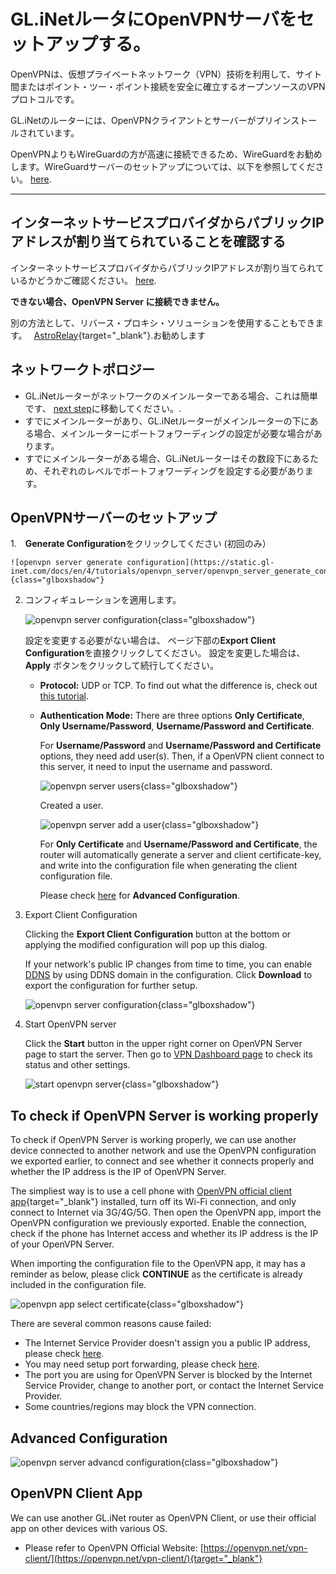 # GL.iNetルータにOpenVPNサーバをセットアップする。

OpenVPNは、仮想プライベートネットワーク（VPN）技術を利用して、サイト間またはポイント・ツー・ポイント接続を安全に確立するオープンソースのVPNプロトコルです。

GL.iNetのルーターには、OpenVPNクライアントとサーバーがプリインストールされています。

OpenVPNよりもWireGuardの方が高速に接続できるため、WireGuardをお勧めします。WireGuardサーバーのセットアップについては、以下を参照してください。 [here](../wireguard_server).

---

## インターネットサービスプロバイダからパブリックIPアドレスが割り当てられていることを確認する

インターネットサービスプロバイダからパブリックIPアドレスが割り当てられているかどうかご確認ください。 [here](../how_to_check_if_isp_assigns_you_a_public_ip_address).

**できない場合、OpenVPN Server に接続できません。**

別の方法として、リバース・プロキシ・ソリューションを使用することもできます。　 [AstroRelay](https://www.astrorelay.com/){target="_blank"}.お勧めします

## ネットワークトポロジー

* GL.iNetルーターがネットワークのメインルーターである場合、これは簡単です、 [next step](#setup-openvpn-server)に移動してください。.
* すでにメインルーターがあり、GL.iNetルーターがメインルーターの下にある場合、メインルーターにポートフォワーディングの設定が必要な場合があります。
* すでにメインルーターがある場合、GL.iNetルーターはその数段下にあるため、それぞれのレベルでポートフォワーディングを設定する必要があります。

## OpenVPNサーバーのセットアップ

1.　**Generate Configuration**をクリックしてください (初回のみ）

    ![openvpn server generate configuration](https://static.gl-inet.com/docs/en/4/tutorials/openvpn_server/openvpn_server_generate_config.png){class="glboxshadow"}

2. コンフィギュレーションを適用します。

    ![openvpn server configuration](https://static.gl-inet.com/docs/en/4/tutorials/openvpn_server/openvpn_server_configuration.png){class="glboxshadow"}

    設定を変更する必要がない場合は、 ページ下部の**Export Client Configuration**を直接クリックしてください。 設定を変更した場合は、 **Apply** ボタンをクリックして続行してください。

    * **Protocol:** UDP or TCP. To find out what the difference is, check out [this tutorial](../openvpn_tcp_udp/).

    * **Authentication Mode:** There are three options **Only Certificate**, **Only Username/Password**, **Username/Password and Certificate**. 
    
        For **Username/Password** and **Username/Password and Certificate** options, they need add user(s). Then, if a OpenVPN client connect to this server, it need to input the username and password.

        ![openvpn server users](https://static.gl-inet.com/docs/en/4/tutorials/openvpn_server/openvpn_server_users.png){class="glboxshadow"}

        Created a user.

        ![openvpn server add a user](https://static.gl-inet.com/docs/en/4/tutorials/openvpn_server/openvpn_server_add_a_user.png){class="glboxshadow"}

        For **Only Certificate** and **Username/Password and Certificate**, the router will automatically generate a server and client certificate-key, and write into the configuration file when generating the client configuration file.

        Please check [here](#advanced-configuration) for **Advanced Configuration**.

3. Export Client Configuration

    Clicking the **Export Client Configuration** button at the bottom or applying the modified configuration will pop up this dialog.

    If your network's public IP changes from time to time, you can enable [DDNS](../ddns/) by using DDNS domain in the configuration. Click **Download** to export the configuration for further setup.

    ![openvpn server configuration](https://static.gl-inet.com/docs/en/4/tutorials/openvpn_server/openvpn_server_export_client_configuration.png){class="glboxshadow"}

4. Start OpenVPN server

    Click the **Start** button in the upper right corner on OpenVPN Server page to start the server. Then go to [VPN Dashboard page](../vpn_dashboard#vpn-server) to check its status and other settings.

    ![start openvpn server](https://static.gl-inet.com/docs/en/4/tutorials/openvpn_server/start_openvpn_server.png){class="glboxshadow"}

## To check if OpenVPN Server is working properly

To check if OpenVPN Server is working properly, we can use another device connected to another network and use the OpenVPN configuration we exported earlier, to connect and see whether it connects properly and whether the IP address is the IP of OpenVPN Server.

The simpliest way is to use a cell phone with [OpenVPN official client app](https://openvpn.net/vpn-client/){target="_blank"} installed, turn off its Wi-Fi connection, and only connect to Internet via 3G/4G/5G. Then open the OpenVPN app, import the OpenVPN configuration we previously exported. Enable the connection, check if the phone has Internet access and whether its IP address is the IP of your OpenVPN Server.

When importing the configuration file to the OpenVPN app, it may has a reminder as below, please click **CONTINUE** as the certificate is already included in the configuration file.

![openvpn app select certificate](https://static.gl-inet.com/docs/en/4/tutorials/openvpn_server/select_certificate.png){class="glboxshadow"}

There are several common reasons cause failed:

* The Internet Service Provider doesn't assign you a public IP address, please check [here](#make-sure-internet-service-provider-assigns-you-a-public-ip-address).
* You may need setup port forwarding, please check [here](#network-topology).
* The port you are using for OpenVPN Server is blocked by the Internet Service Provider, change to another port, or contact the Internet Service Provider.
* Some countries/regions may block the VPN connection.

## Advanced Configuration

![openvpn server advancd configuration](https://static.gl-inet.com/docs/en/4/tutorials/openvpn_server/openvpn_server_advanced_configuration.png){class="glboxshadow"}

## OpenVPN Client App

We can use another GL.iNet router as OpenVPN Client, or use their official app on other devices with various OS.

- Please refer to OpenVPN Official Website: [https://openvpn.net/vpn-client/](https://openvpn.net/vpn-client/){target="_blank"}